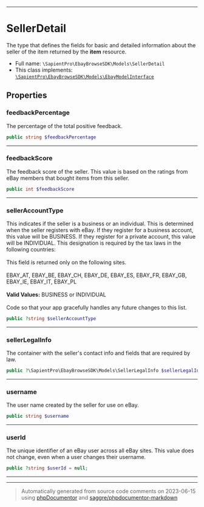 ***

# SellerDetail

The type that defines the fields for basic and detailed information about the seller of the item returned by the <b> item</b> resource.



* Full name: `\SapientPro\EbayBrowseSDK\Models\SellerDetail`
* This class implements:
[`\SapientPro\EbayBrowseSDK\Models\EbayModelInterface`](./EbayModelInterface.md)



## Properties


### feedbackPercentage

The percentage of the total positive feedback.

```php
public string $feedbackPercentage
```






***

### feedbackScore

The feedback score of the seller. This value is based on the ratings from eBay members that bought items from this seller.

```php
public int $feedbackScore
```






***

### sellerAccountType

This indicates if the seller is a business or an individual. This is determined when the seller registers with eBay. If they register for a business account, this value will be BUSINESS. If they register for a private account, this value will be INDIVIDUAL. This designation is required by the tax laws in the following countries:  <br><br> This field is returned only on the following sites. <br><br>EBAY_AT, EBAY_BE, EBAY_CH, EBAY_DE, EBAY_ES, EBAY_FR, EBAY_GB, EBAY_IE, EBAY_IT, EBAY_PL <br><br><b> Valid Values:</b> BUSINESS or INDIVIDUAL <br><br>Code so that your app gracefully handles any future changes to this list.

```php
public ?string $sellerAccountType
```






***

### sellerLegalInfo

The container with the seller's contact info and fields that are required by law.

```php
public ?\SapientPro\EbayBrowseSDK\Models\SellerLegalInfo $sellerLegalInfo
```






***

### username

The user name created by the seller for use on eBay.

```php
public string $username
```

***

### userId

The unique identifier of an eBay user across all eBay sites. This value does not change, even when a user changes their username.

```php
public ?string $userId = null;
```






***



***
> Automatically generated from source code comments on 2023-06-15 using [phpDocumentor](http://www.phpdoc.org/) and [saggre/phpdocumentor-markdown](https://github.com/Saggre/phpDocumentor-markdown)
